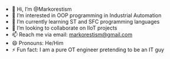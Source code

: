 - 👋 Hi, I’m @Markorestism
- 👀 I’m interested in OOP programming in Industrial Automation
- 🌱 I’m currently learning ST and SFC programming languages
- 💞️ I’m looking to collaborate on IIoT projects
- 📫 Reach me via email: markorestism@gmail.com
- 😄 Pronouns: He/Him
- ⚡ Fun fact: I am a pure OT engineer pretending to be an IT guy

<!---
Markorestism/Markorestism is a ✨ special ✨ repository because its `README.md` (this file) appears on your GitHub profile.
You can click the Preview link to take a look at your changes.
--->
